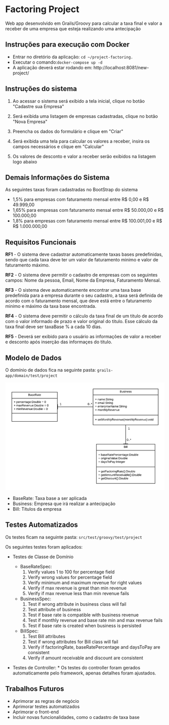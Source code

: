 # Factoring Project

Web app desenvolvido em Grails/Groovy para calcular a taxa final e valor a receber de uma empresa que esteja realizando uma antecipação

## Instruções para execução com Docker

* Entrar no diretório da aplicação: ```cd ~/project-factoring.```
* Executar o comando:```docker-compose up -d```
* A aplicação deverá estar rodando em: http://localhost:8081/new-project/

## Instruções do sistema

1) Ao acessar o sistema será exibido a tela inicial, clique no botão "Cadastre sua Empresa"

2) Será exibida uma listagem de empresas cadastradas, clique no botão "Nova Empresa"

3) Preencha os dados do formulário e clique em "Criar"

4) Será exibida uma tela para calcular os valores a receber, insira os campos necessários e clique em "Calcular"

5) Os valores de desconto e valor a receber serão exibidos na listagem logo abaixo

## Demais Informações do Sistema

As seguintes taxas foram cadastradas no BootStrap do sistema
 * 1,5% para empresas com faturamento mensal entre R$ 0,00 e R$ 49.999,00
 * 1,65% para empresas com faturamento mensal entre R$ 50.000,00 e R$ 100.000,00
 * 1,8% para empresas com faturamento mensal entre  R$ 100.001,00 e R$ R$ 1.000.000,00

## Requisitos Funcionais

**RF1** - O sistema deve cadastrar automaticamente taxas bases predefinidas, sendo que cada taxa deve ter um valor de faturamento minimo e valor de faturamento máximo.

**RF2** - O sistema deve permitir o cadastro de empresas com os seguintes campos: Nome da pessoa, Email, Nome da Empresa, Faturamento Mensal.

**RF3** - O sistema deve automaticamente encontrar uma taxa base predefinida para a empresa durante o seu cadastro, a taxa será definida de acordo com o faturamento mensal, que deve está entre o faturamento minimo e máximo da taxa base encontrada.

**RF4** - O sistema deve permitir o cálculo da taxa final de um titulo de acordo com o valor informado de prazo e valor original do titulo. Esse cálculo da taxa final deve ser taxaBase % a cada 10 dias.

**RF5** - Deverá ser exibido para o usuário as informações de valor a receber e desconto após inserção das informaçes do titulo.

## Modelo de Dados

O domínio de dados fica na seguinte pasta: ```grails-app/domain/test/project```

<p align="center">
  <img src="https://github.com/aandrecunhas/project-factoring/blob/master/img/DiagramaClasse.png">
</p>

* BaseRate: Taxa base a ser aplicada 
* Business: Empresa que irá realizar a antecipação
* Bill: Titulos da empresa

## Testes Automatizados

Os testes ficam na seguinte pasta: ```src/test/groovy/test/project```

Os seguintes testes foram aplicados:

* Testes de Classe de Domínio
  * BaseRateSpec:
      1) Verify values 1 to 100 for percentage field
      2) Verify wrong values for percentage field
      3) Verify minimum and maximum revenue for right values
      4) Verify if max revenue is great than min revenue
      5) Verify if max revenue less than min revenue fails
  * BusinessSpec:
      1) Test if wrong attribute in business class will fail
      2) Test attribute of business
      3) Test if base rate is compatible with business revenue
      4) Test if monthly revenue and base rate min and max revenue fails
      5) Test if base rate is created when business is persisted
   * BillSpec:
      1) Test Bill attributes
      2) Test if wrong attributes for Bill class will fail
      3) Verify if factoringRate, baseRatePercentage and daysToPay are consistent
      4) Verify if amount receivable and discount are consistent

* Testes de Controller:
      * Os testes do controller foram gerados automaticamente pelo framework, apenas detalhes foram ajustados.

## Trabalhos Futuros

* Aprimorar as regras de negócio
* Aprimorar testes automatizados
* Aprimorar o front-end
* Incluir novas funcionalidades, como o cadastro de taxa base


